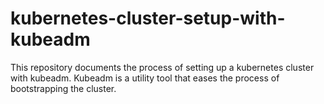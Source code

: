 # kubernetes-cluster-setup-with-kubeadm
This repository documents the process of setting up a kubernetes cluster with kubeadm. Kubeadm is a utility tool that eases the process of bootstrapping the cluster.
